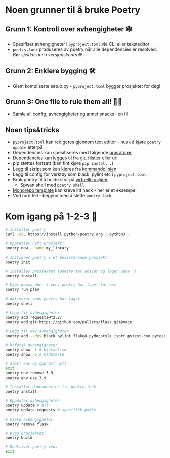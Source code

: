 # **Noen grunner til å bruke Poetry**

## **Grunn 1: Kontroll over avhengigheter 🕸️**
* Spesifiser avhengigheter i ```pyproject.toml``` via CLI eller teksteditor
* ```poetry.lock``` produseres av poetry når alle dependencies er resolved. _Bør sjekkes inn i versjonskontroll!_ 
## **Grunn 2: Enklere bygging 🛠️**
* Glem kompliserte setup.py - ```pyproject.toml``` bygger prosjektet for deg!
## **Grunn 3: One file to rule them all! 🧙‍♂️**
* Samle all config, avhengigheter og annet snacks i en fil



## **Noen tips&tricks**
* ```pyproject.toml``` kan redigeres gjennom text editor - husk å kjøre ```poetry update``` etterpå
* Dependencies kan spesifiseres med følgende [operatorer](https://python-poetry.org/docs/dependency-specification/#version-constraints)
* Dependencies kan legges til fra [git](https://python-poetry.org/docs/dependency-specification/#git-dependencies), [filstier](https://python-poetry.org/docs/dependency-specification/#git-dependencies) eller [url](https://python-poetry.org/docs/dependency-specification/#url-dependencies)
* pip støttes fortsatt (kan fint kjøre ```pip install .```)
* Legg til skript som kan kjøres fra [kommandolinjen](https://python-poetry.org/docs/pyproject/#scripts)
* Legg til config for verktøy som black, pylint etc i ```pyproject.toml``` . 
* Bruk poetry til å holde styr på [virtuelle miljøer ](python-poetry.org/docs/managing-environments/)
    * Spwan shell med ```poetry shell```
* [Monorepo template](https://github.com/martgra/monorepo) kan kreve litt hack - her er et eksempel
* Ved rare feil - begynn med å slette ```poetry.lock```

# **Kom igang på 1-2-3 🚀**

```bash
# Installer poetry
curl -sSL https://install.python-poetry.org | python3 -

# Oppretter nytt prosjekt! 
poetry new --name my_library .

# Initierer poetry i et eksisterende prosjekt
poetry init

# Installer prosjektet (poetry tar ansvar og lager venv :)
poetry install

# Kjør kommandoer i venv poetry har laget for oss
poetry run play

# Aktiverer venv poetry har laget
poetry shell

# Legg til avhengigheter
poetry add requests@^2.27
poetry add git+https://github.com/pallets/flask.git@main

# Legg til dev avhengigheter
poetry add --dev black pylint flake8 pydocstyle isort pytest-cov pytest pre-commit

# Utforsk avhengigheter
poetry show -t # Hierarkisk 
poetry show -o # Utdaterte

# Slett env og opprett nytt
exit
poetry env remove 3.9
poetry env use 3.9

# Installer dependencies fra poetry.lock
poetry install 

# Oppdater avhengigheter
poetry update # alt
poetry update requests # spesifikk pakke

# Fjern avhengigheter
poetry remove flask

# Bygg prosjektet
poetry build

# Deaktiver poetry venv
exit
```